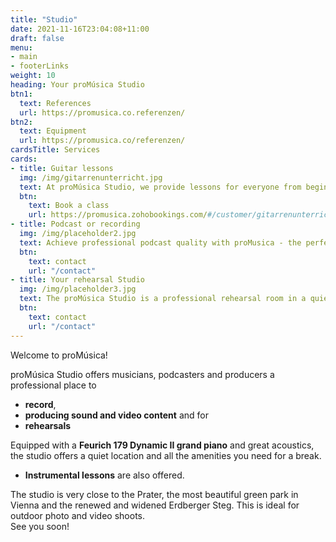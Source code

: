 ```yaml
---
title: "Studio"
date: 2021-11-16T23:04:08+11:00
draft: false
menu: 
- main
- footerLinks
weight: 10
heading: Your proMúsica Studio
btn1:
  text: References
  url: https://promusica.co.referenzen/
btn2:
  text: Equipment
  url: https://promusica.co/referenzen/
cardsTitle: Services
cards:
- title: Guitar lessons
  img: /img/gitarrenunterricht.jpg
  text: At proMúsica Studio, we provide lessons for everyone from beginner to advanced guitarists. Our teaching methods include techniques, exercises, daily routines and an extensive repertoire. We have all the tools you need to improve your skills, such as recording options, excellent acoustics and a peaceful classroom atmosphere. Start your guitar journey today with proMúsica Studio!
  btn:
    text: Book a class
    url: https://promusica.zohobookings.com/#/customer/gitarrenunterricht/
- title: Podcast or recording
  img: /img/placeholder2.jpg
  text: Achieve professional podcast quality with proMusica - the perfect studio for your recordings. With the best acoustics, high-quality microphones and state-of-the-art software and hardware, we ensure flawless sound quality. In our quiet studio, you can fully concentrate on your podcast. Let our experienced sound engineers support you and book your recording at proMusica now.
  btn:
    text: contact
    url: "/contact"
- title: Your rehearsal Studio
  img: /img/placeholder3.jpg
  text: The proMúsica Studio is a professional rehearsal room in a quiet location, equipped with a Feurich grand piano 179 Dynamic II and excellent acoustics. It offers everything for an undisturbed rehearsal, from the kitchen to the bathroom. The studio is located in the immediate vicinity of the Prater, ideal for a break. Book our rehearsal room now and take your music to the next level.
  btn:
    text: contact
    url: "/contact"
---
```


Welcome to proMúsica!

proMúsica Studio offers musicians, podcasters and producers a professional place to 
- **record**,
- **producing sound and video content** and for
- **rehearsals**

Equipped with a **Feurich 179 Dynamic II grand piano** and great acoustics, the studio offers a quiet location and all the amenities you need for a break. 

- **Instrumental lessons** are also offered. 

The studio is very close to the Prater, the most beautiful green park in Vienna and the renewed and widened Erdberger Steg. This is ideal for outdoor photo and video shoots.<br> 
See you soon!

<!-- Links and Cross References - Use of ref and relref -->
<!-- [Gitarrenunterricht]({{< ref "serviceleistung/gitarrenunterricht" >}} "Gitarrenunterricht") -->
